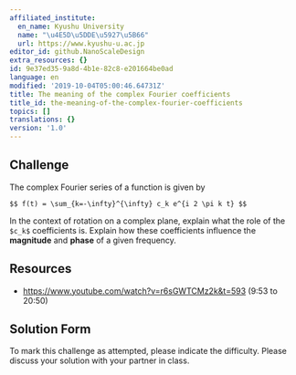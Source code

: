 ```yaml
---
affiliated_institute:
  en_name: Kyushu University
  name: "\u4E5D\u5DDE\u5927\u5B66"
  url: https://www.kyushu-u.ac.jp
editor_id: github.NanoScaleDesign
extra_resources: {}
id: 9e37ed35-9a8d-4b1e-82c8-e201664be0ad
language: en
modified: '2019-10-04T05:00:46.64731Z'
title: The meaning of the complex Fourier coefficients
title_id: the-meaning-of-the-complex-fourier-coefficients
topics: []
translations: {}
version: '1.0'
---
```


## Challenge
The complex Fourier series of a function is given by 

`$$
    f(t) = \sum_{k=-\infty}^{\infty} c_k e^{i 2 \pi k t}
 $$`

In the context of rotation on a complex plane, explain what the role of the `$c_k$` coefficients is. Explain how these coefficients influence the **magnitude** and **phase** of a given frequency.

## Resources
- https://www.youtube.com/watch?v=r6sGWTCMz2k&t=593 (9:53 to 20:50)


## Solution Form
To mark this challenge as attempted, please indicate the difficulty.
Please discuss your solution with your partner in class.
